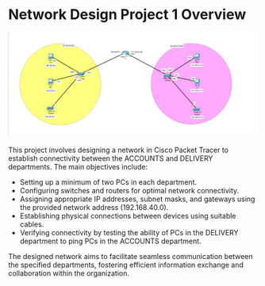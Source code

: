 # Network Design Project 1 Overview

![Image Description](https://github.com/shehan-welagedara/network-projects/blob/main/Project%201/Project%201.png)

This project involves designing a network in Cisco Packet Tracer to establish connectivity between the ACCOUNTS and DELIVERY departments. The main objectives include:

- Setting up a minimum of two PCs in each department.
- Configuring switches and routers for optimal network connectivity.
- Assigning appropriate IP addresses, subnet masks, and gateways using the provided network address (192.168.40.0).
- Establishing physical connections between devices using suitable cables.
- Verifying connectivity by testing the ability of PCs in the DELIVERY department to ping PCs in the ACCOUNTS department.

The designed network aims to facilitate seamless communication between the specified departments, fostering efficient information exchange and collaboration within the organization.
